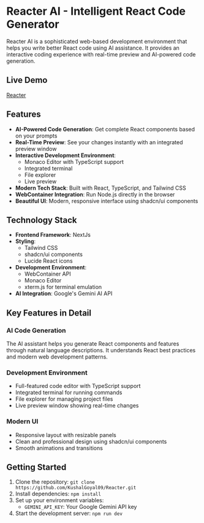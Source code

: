 # Reacter AI - Intelligent React Code Generator

Reacter AI is a sophisticated web-based development environment that helps you write better React code using AI assistance. It provides an interactive coding experience with real-time preview and AI-powered code generation.

## Live Demo

[Reacter](https://www.reacter.codes)

## Features

- **AI-Powered Code Generation**: Get complete React components based on your prompts
- **Real-Time Preview**: See your changes instantly with an integrated preview window
- **Interactive Development Environment**:
    - Monaco Editor with TypeScript support
    - Integrated terminal
    - File explorer
    - Live preview
- **Modern Tech Stack**: Built with React, TypeScript, and Tailwind CSS
- **WebContainer Integration**: Run Node.js directly in the browser
- **Beautiful UI**: Modern, responsive interface using shadcn/ui components

## Technology Stack

- **Frontend Framework**: NextJs
- **Styling**:
    - Tailwind CSS
    - shadcn/ui components
    - Lucide React icons
- **Development Environment**:
    - WebContainer API
    - Monaco Editor
    - xterm.js for terminal emulation
- **AI Integration**: Google's Gemini AI API

## Key Features in Detail

### AI Code Generation

The AI assistant helps you generate React components and features through natural language descriptions. It understands React best practices and modern web development patterns.

### Development Environment

- Full-featured code editor with TypeScript support
- Integrated terminal for running commands
- File explorer for managing project files
- Live preview window showing real-time changes

### Modern UI

- Responsive layout with resizable panels
- Clean and professional design using shadcn/ui components
- Smooth animations and transitions

## Getting Started

1. Clone the repository: `git clone https://github.com/KushalGoyal09/Reacter.git`
2. Install dependencies: `npm install`
3. Set up your environment variables:
    - `GEMINI_API_KEY`: Your Google Gemini API key
4. Start the development server: `npm run dev`
